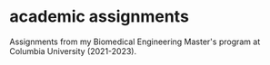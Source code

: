 # academic assignments

Assignments from my Biomedical Engineering Master's program at Columbia University (2021-2023).
